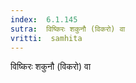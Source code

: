 ```yaml
---
index:  6.1.145
sutra:  विष्किरः शकुनौ (विकरो) वा
vritti:  samhita 
---
```


विष्किरः शकुनौ (विकरो) वा

